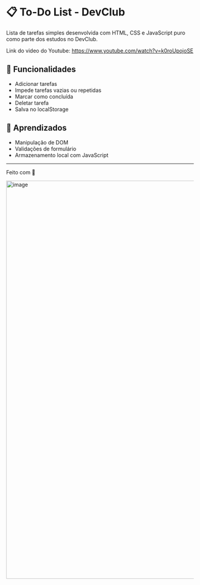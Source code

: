 # 📋 To-Do List - DevClub

Lista de tarefas simples desenvolvida com HTML, CSS e JavaScript puro como parte dos estudos no DevClub.

Link do video do Youtube: https://www.youtube.com/watch?v=k0roUpojoSE

## 🔧 Funcionalidades

- Adicionar tarefas
- Impede tarefas vazias ou repetidas
- Marcar como concluída
- Deletar tarefa
- Salva no localStorage

## 🧠 Aprendizados

- Manipulação de DOM
- Validações de formulário
- Armazenamento local com JavaScript

---

Feito com 💚

<img width="2544" height="1067" alt="image" src="https://github.com/user-attachments/assets/a44c8936-b3a4-48ce-adfe-940867f5f7a5" />
